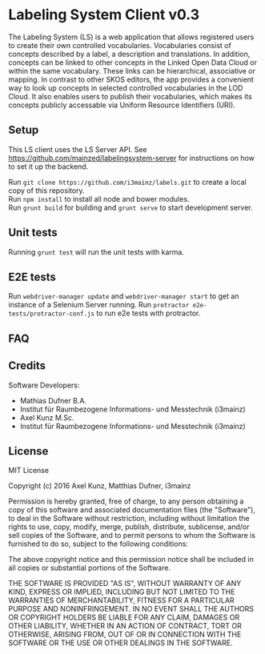 # Labeling System Client v0.3

The Labeling System (LS) is a web application that allows registered users to create their own controlled vocabularies. Vocabularies consist of concepts described by a label, a description and translations. In addition, concepts can be linked to other concepts in the Linked Open Data Cloud or within the same vocabulary. These links can be hierarchical, associative or mapping. In contrast to other SKOS editors, the app provides a convenient way to look up concepts in selected controlled vocabularies in the LOD Cloud. It also enables users to publish their vocabularies, which makes its concepts publicly accessable via Uniform Resource Identifiers (URI).

## Setup
This LS client uses the LS Server API. See https://github.com/mainzed/labelingsystem-server for instructions on how to set it up the backend.

Run `git clone https://github.com/i3mainz/labels.git` to create a local copy of this repository.  
Run `npm install` to install all node and bower modules.  
Run `grunt build` for building and `grunt serve` to start development server.  

## Unit tests
Running `grunt test` will run the unit tests with karma.

## E2E tests
Run `webdriver-manager update` and `webdriver-manager start` to get an instance of a Selenium Server running. 
Run `protractor e2e-tests/protractor-conf.js` to run e2e tests with protractor.

## FAQ

## Credits

Software Developers:

- Mathias Dufner B.A.
 - Institut für Raumbezogene Informations- und Messtechnik (i3mainz)
- Axel Kunz M.Sc.
 - Institut für Raumbezogene Informations- und Messtechnik (i3mainz)

## License

MIT License

Copyright (c) 2016 Axel Kunz, Matthias Dufner, i3mainz

Permission is hereby granted, free of charge, to any person obtaining a copy
of this software and associated documentation files (the "Software"), to deal
in the Software without restriction, including without limitation the rights
to use, copy, modify, merge, publish, distribute, sublicense, and/or sell
copies of the Software, and to permit persons to whom the Software is
furnished to do so, subject to the following conditions:

The above copyright notice and this permission notice shall be included in all
copies or substantial portions of the Software.

THE SOFTWARE IS PROVIDED "AS IS", WITHOUT WARRANTY OF ANY KIND, EXPRESS OR
IMPLIED, INCLUDING BUT NOT LIMITED TO THE WARRANTIES OF MERCHANTABILITY,
FITNESS FOR A PARTICULAR PURPOSE AND NONINFRINGEMENT. IN NO EVENT SHALL THE
AUTHORS OR COPYRIGHT HOLDERS BE LIABLE FOR ANY CLAIM, DAMAGES OR OTHER
LIABILITY, WHETHER IN AN ACTION OF CONTRACT, TORT OR OTHERWISE, ARISING FROM,
OUT OF OR IN CONNECTION WITH THE SOFTWARE OR THE USE OR OTHER DEALINGS IN THE
SOFTWARE.
